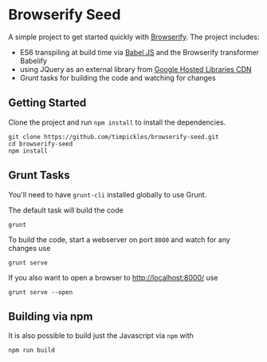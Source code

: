 # Browserify Seed

A simple project to get started quickly with [Browserify](http://browserify.org/). The project includes:

- ES6 transpiling at build time via [Babel JS](https://babeljs.io/) and the Browserify transformer Babelify
- using JQuery as an external library from [Google Hosted Libraries CDN](https://developers.google.com/speed/libraries/devguide)
- Grunt tasks for building the code and watching for changes

## Getting Started

Clone the project and run `npm install` to install the dependencies.

    git clone https://github.com/timpickles/browserify-seed.git
    cd browserify-seed
    npm install

## Grunt Tasks

You'll need to have `grunt-cli` installed globally to use Grunt.

The default task will build the code

    grunt

To build the code, start a webserver on port `8000` and watch for any changes use

    grunt serve

If you also want to open a browser to [http://localhost:8000/](http://localhost:8000/) use

    grunt serve --open

## Building via npm

It is also possible to build just the Javascript via `npm` with

    npm run build
